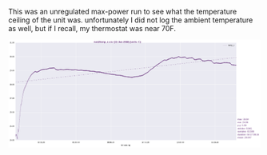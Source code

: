 This was an unregulated max-power run to see what the temperature ceiling of the unit was.  unfortunately I did not log the ambient temperature as well, but if I recall, my thermostat was near 70F.

![](run1/temp_c.png)
